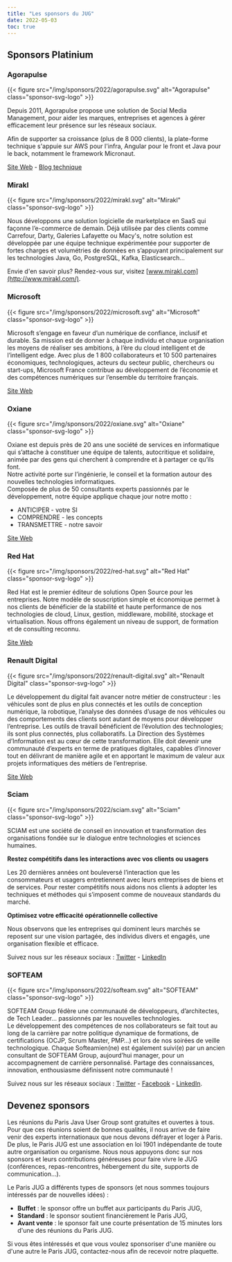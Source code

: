 ```yaml
---
title: "Les sponsors du JUG"
date: 2022-05-03
toc: true
---
```


## Sponsors Platinium

### Agorapulse

{{< figure src="/img/sponsors/2022/agorapulse.svg" alt="Agorapulse" class="sponsor-svg-logo" >}}

Depuis 2011, Agorapulse propose une solution de Social Media Management, pour aider les marques, entreprises et agences à gérer efficacement leur présence sur les réseaux sociaux.

Afin de supporter sa croissance (plus de 8 000 clients), la plate-forme technique s'appuie sur AWS pour l'infra, Angular pour le front et Java pour le back, notamment le framework Micronaut.

[Site Web](https://www.agorapulse.com) - [Blog technique]( https://medium.com/agorapulse-stories/tech/home)

### Mirakl

{{< figure src="/img/sponsors/2022/mirakl.svg" alt="Mirakl" class="sponsor-svg-logo" >}}

Nous développons une solution logicielle de marketplace en SaaS qui façonne l’e-commerce de demain.
Déjà utilisée par des clients comme Carrefour, Darty, Galeries Lafayette ou Macy's, notre solution est développée par une équipe technique expérimentée pour supporter de fortes charges et volumétries de données en s’appuyant principalement sur les technologies Java, Go, PostgreSQL, Kafka, Elasticsearch…

Envie d'en savoir plus? Rendez-vous sur, visitez [www.mirakl.com](http://www.mirakl.com/).

### Microsoft

{{< figure src="/img/sponsors/2022/microsoft.svg" alt="Microsoft" class="sponsor-svg-logo" >}}

Microsoft s’engage en faveur d’un numérique de confiance, inclusif et durable.
Sa mission est de donner à chaque individu et chaque organisation les moyens de réaliser ses ambitions, à l’ère du cloud intelligent et de l’intelligent edge.
Avec plus de 1 800 collaborateurs et 10 500 partenaires économiques, technologiques, acteurs du secteur public, chercheurs ou start-ups, Microsoft France contribue au développement de l’économie et des compétences numériques sur l’ensemble du territoire français.

[Site Web](https://www.microsoft.com/fr-fr)

### Oxiane

{{< figure src="/img/sponsors/2022/oxiane.svg" alt="Oxiane" class="sponsor-svg-logo" >}}

Oxiane est depuis près de 20 ans une société de services en informatique qui s’attache à constituer une équipe de talents, autocritique et solidaire, animée par des gens qui cherchent à comprendre et à partager ce qu’ils font.  
Notre activité porte sur l’ingénierie, le conseil et la formation autour des nouvelles technologies informatiques.  
Composée de plus de 50 consultants experts passionnés par le développement, notre équipe applique chaque jour notre motto :

* ANTICIPER - votre SI
* COMPRENDRE - les concepts
* TRANSMETTRE - notre savoir

[Site Web](https://www.oxiane.com/)

### Red Hat

{{< figure src="/img/sponsors/2022/red-hat.svg" alt="Red Hat" class="sponsor-svg-logo" >}}

Red Hat est le premier éditeur de solutions Open Source pour les entreprises.
Notre modèle de souscription simple et économique permet à nos clients de bénéficier de la stabilité et haute performance de nos technologies de cloud, Linux, gestion, middleware, mobilité, stockage et virtualisation.
Nous offrons également un niveau de support, de formation et de consulting reconnu.

[Site Web](https://www.redhat.com/fr/global/france)

### Renault Digital

{{< figure src="/img/sponsors/2022/renault-digital.svg" alt="Renault Digital" class="sponsor-svg-logo" >}}

Le développement du digital fait avancer notre métier de constructeur : les véhicules sont de plus en plus connectés et les outils de conception numérique, la robotique, l’analyse des données d’usage de nos véhicules ou des comportements des clients sont autant de moyens pour développer l’entreprise.
Les outils de travail bénéficient de l’évolution des technologies; ils sont plus connectés, plus collaboratifs.
La Direction des Systèmes d’Information est au cœur de cette transformation.
Elle doit devenir une communauté d’experts en terme de pratiques digitales, capables d’innover tout en délivrant de manière agile et en apportant le maximum de valeur aux projets informatiques des métiers de l’entreprise.

[Site Web](https://group.renault.com/talents/nos-metiers/digital/)

### Sciam

{{< figure src="/img/sponsors/2022/sciam.svg" alt="Sciam" class="sponsor-svg-logo" >}}

SCIAM est une société de conseil en innovation et transformation des organisations fondée sur le dialogue entre technologies et sciences humaines.

**Restez compétitifs dans les interactions avec vos clients ou usagers**

Les 20 dernières années ont bouleversé l’interaction que les consommateurs et usagers entretiennent avec leurs entreprises de biens et de services. Pour rester compétitifs nous aidons nos clients à adopter les techniques et méthodes qui s’imposent comme de nouveaux standards du marché.

**Optimisez votre efficacité opérationnelle collective**

Nous observons que les entreprises qui dominent leurs marchés se reposent sur une vision partagée, des individus divers et engagés, une organisation flexible et efficace.

Suivez nous sur les réseaux sociaux : [Twitter](https://twitter.com/SCIAM_FR) - [LinkedIn](https://www.linkedin.com/company/sciamfr/)

### SOFTEAM

{{< figure src="/img/sponsors/2022/softeam.svg" alt="SOFTEAM" class="sponsor-svg-logo" >}}

SOFTEAM Group fédère une communauté de développeurs, d’architectes, de Tech Leader… passionnés par les nouvelles technologies.  
Le développement des compétences de nos collaborateurs se fait tout au long de la carrière par notre politique dynamique de formations, de certifications (OCJP, Scrum Master, PMP…) et lors de nos soirées de veille technologique.
Chaque Softeamien(ne) est également suivi(e) par un ancien consultant de SOFTEAM Group, aujourd’hui manager, pour un accompagnement de carrière personnalisé. Partage des connaissances, innovation, enthousiasme définissent notre communauté !

Suivez nous sur les réseaux sociaux : [Twitter](https://twitter.com/SofteamGroup) - [Facebook](https://www.facebook.com/SofteamGroup) - [LinkedIn](https://www.linkedin.com/company/softeam-group/).

## Devenez sponsors

Les réunions du Paris Java User Group sont gratuites et ouvertes à tous.
Pour que ces réunions soient de bonnes qualités, il nous arrive de faire venir des experts internationaux que nous devons défrayer et loger à Paris.
De plus, le Paris JUG est une association en loi 1901 indépendante de toute autre organisation ou organisme.
Nous nous appuyons donc sur nos sponsors et leurs contributions généreuses pour faire vivre le JUG (conférences, repas-rencontres, hébergement du site, supports de communication…).

Le Paris JUG a différents types de sponsors (et nous sommes toujours intéressés par de nouvelles idées) :

* **Buffet** : le sponsor offre un buffet aux participants du Paris JUG,
* **Standard** : le sponsor soutient financièrement le Paris JUG,
* **Avant vente** : le sponsor fait une courte présentation de 15 minutes lors d'une des réunions du Paris JUG.

Si vous êtes intéressés et que vous voulez sponsoriser d'une manière ou d'une autre le Paris JUG, contactez-nous afin de recevoir notre plaquette.
